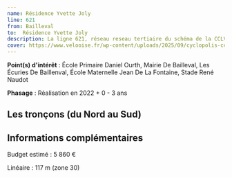 ```yaml
---
name: Résidence Yvette Joly
line: 621
from: Bailleval
to:  Résidence Yvette Joly 
description: La ligne 621, réseau reseau tertiaire du schéma de la CCLVD (tronçon 21) concerne Bailleval - Résidence Yvette Joly
cover: https://www.velooise.fr/wp-content/uploads/2025/09/cyclopolis-cclvd-21.jpg
---
```


**Point(s) d'intérêt** : École Primaire Daniel Ourth, Mairie De Bailleval, Les Écuries De Baillenval, École Maternelle Jean De La Fontaine, Stade René Naudot

**Phasage** : Réalisation en 2022 + 0 - 3 ans

## Les tronçons (du Nord au Sud)

## Informations complémentaires

Budget estimé :  5 860 € 

Linéaire : 117 m (zone 30)

